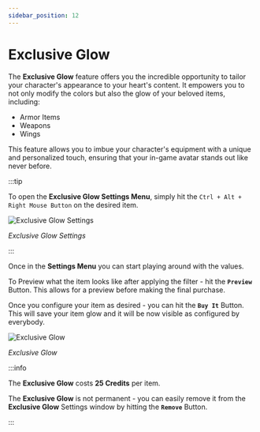 ```yaml
---
sidebar_position: 12
---
```


# Exclusive Glow

The **Exclusive Glow** feature offers you the incredible opportunity to tailor your character's appearance to your heart's content. It empowers you to not only modify the colors but also the glow of your beloved items, including:

- Armor Items
- Weapons
- Wings

This feature allows you to imbue your character's equipment with a unique and personalized touch, ensuring that your in-game avatar stands out like never before.

:::tip

To open the **Exclusive Glow Settings Menu**, simply hit the `Ctrl + Alt + Right Mouse Button` on the desired item.

![Exclusive Glow Settings](/img/client-features/exclusive-glow.jpg)

_Exclusive Glow Settings_

:::

Once in the **Settings Menu** you can start playing around with the values.

To Preview what the item looks like after applying the filter - hit the **`Preview`** Button. This allows for a preview before making the final purchase.

Once you configure your item as desired - you can hit the **`Buy It`** Button. This will save your item glow and it will be now visible as configured by everybody.

![Exclusive Glow](/img/client-features/exclusive-glow-2.jpg)

_Exclusive Glow_

:::info

The **Exclusive Glow** costs **25 Credits** per item.

The **Exclusive Glow** is not permanent - you can easily remove it from the **Exclusive Glow** Settings window by hitting the **`Remove`** Button.

:::
